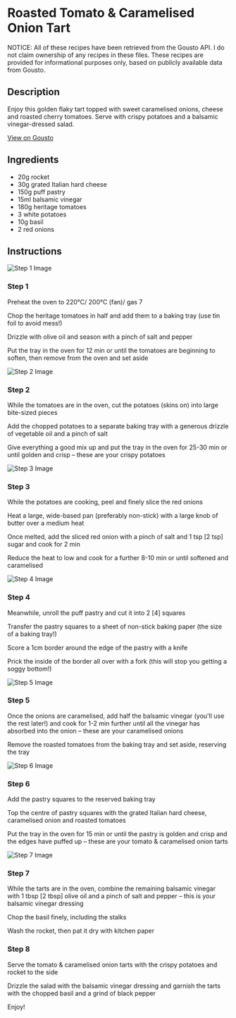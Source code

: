 # Roasted Tomato & Caramelised Onion Tart

NOTICE: All of these recipes have been retrieved from the Gousto API. I do not claim ownership of any recipes in these files. These recipes are provided for informational purposes only, based on publicly available data from Gousto.

## Description

Enjoy this golden flaky tart topped with sweet caramelised onions, cheese and roasted cherry tomatoes. Serve with crispy potatoes and a balsamic vinegar-dressed salad.

[View on Gousto](https://www.gousto.co.uk/recipes/cookbook/roasted-tomato-caramelised-onion-tart)

## Ingredients

- 20g rocket
- 30g grated Italian hard cheese
- 150g puff pastry
- 15ml balsamic vinegar
- 180g heritage tomatoes
- 3 white potatoes
- 10g basil
- 2 red onions

## Instructions

![Step 1 Image](https://production-media.gousto.co.uk/cms/recipe-step-image/2114.-step-1-x200.jpg)

### Step 1

Preheat the oven to 220°C/ 200°C (fan)/ gas 7

Chop the heritage tomatoes in half and add them to a baking tray (use tin foil to avoid mess!)

Drizzle with olive oil and season with a pinch of salt and pepper

Put the tray in the oven for 12 min or until the tomatoes are beginning to soften, then remove from the oven and set aside

![Step 2 Image](https://production-media.gousto.co.uk/cms/recipe-step-image/2114.-step-2-x200.jpg)

### Step 2

While the tomatoes are in the oven, cut the potatoes (skins on) into large bite-sized pieces

Add the chopped potatoes to a separate baking tray with a generous drizzle of vegetable oil and a pinch of salt

Give everything a good mix up and put the tray in the oven for 25-30 min or until golden and crisp – these are your crispy potatoes

![Step 3 Image](https://production-media.gousto.co.uk/cms/recipe-step-image/2114.-step-3-x200.jpg)

### Step 3

While the potatoes are cooking, peel and finely slice the red onions

Heat a large, wide-based pan (preferably non-stick) with a large knob of butter over a medium heat

Once melted, add the sliced red onion with a pinch of salt and 1 tsp <span class="text-danger">[2 tsp]</span> sugar and cook for 2 min

Reduce the heat to low and cook for a further 8-10 min or until softened and caramelised

![Step 4 Image](https://production-media.gousto.co.uk/cms/recipe-step-image/2114.-step-4-x200.jpg)

### Step 4

Meanwhile, unroll the puff pastry and cut it into 2 <span class="text-danger">[4]</span> squares

Transfer the pastry squares to a sheet of non-stick baking paper (the size of a baking tray!)

Score a 1cm border around the edge of the pastry with a knife

Prick the inside of the border all over with a fork (this will stop you getting a soggy bottom!)

![Step 5 Image](https://production-media.gousto.co.uk/cms/recipe-step-image/2114.-step-5-x200.jpg)

### Step 5

Once the onions are caramelised, add half the balsamic vinegar (you'll use the rest later!) and cook for 1-2 min further until all the vinegar has absorbed into the onion – these are your caramelised onions

Remove the roasted tomatoes from the baking tray and set aside, reserving the tray

![Step 6 Image](https://production-media.gousto.co.uk/cms/recipe-step-image/2114.-step-6-x200.jpg)

### Step 6

Add the pastry squares to the reserved baking tray

Top the centre of pastry squares with the grated Italian hard cheese, caramelised onion and roasted tomatoes

Put the tray in the oven for 15 min or until the pastry is golden and crisp and the edges have puffed up – these are your tomato & caramelised onion tarts

![Step 7 Image](https://production-media.gousto.co.uk/cms/recipe-step-image/2114.-step-7-x200.jpg)

### Step 7

While the tarts are in the oven, combine the remaining balsamic vinegar with 1 tbsp<span class="text-danger"> [2 tbsp]</span> olive oil and a pinch of salt and pepper – this is your balsamic vinegar dressing

Chop the basil finely, including the stalks

Wash the rocket, then pat it dry with kitchen paper

### Step 8

Serve the tomato & caramelised onion tarts with the crispy potatoes and rocket to the side

Drizzle the salad with the balsamic vinegar dressing and garnish the tarts with the chopped basil and a grind of black pepper

Enjoy!

